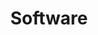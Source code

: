 ---
menus:
  main:
  - params:
      class: center
    parent: Products
    pre: <i class="fa-solid fa-code"></i>
    weight: 20
title: Software
---